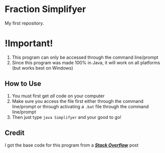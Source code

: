 # Fraction Simplifyer
My first repository.

# !Important!
1. This program can only be accessed through the command line/prompt
2. Since this program was made 100% in Java, it will work on all platforms (but works best on Windows)

## How to Use
1. You must first get *all* code on your computer
2. Make sure you access the file first either through the command line/prompt or through activating a `.bat` file through the command line/prompt
3. Then just type `java Simplifyer` and your good to go!

## Credit
I got the base code for this program from a [***Stack Overflow***](https://stackoverflow.com/questions/6618994/simplifying-fractions-in-java) post
